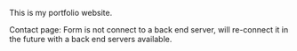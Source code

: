 This is my portfolio website.



Contact page:
Form is not connect to a back end server, will re-connect it in the future with a back end servers available.